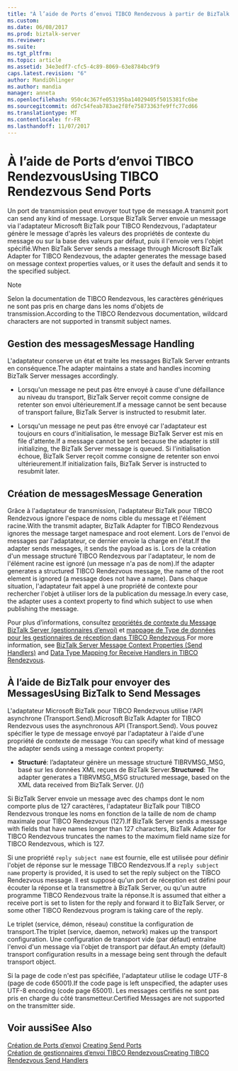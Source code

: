 ```yaml
---
title: "À l’aide de Ports d’envoi TIBCO Rendezvous à partir de BizTalk Server | Documents Microsoft"
ms.custom: 
ms.date: 06/08/2017
ms.prod: biztalk-server
ms.reviewer: 
ms.suite: 
ms.tgt_pltfrm: 
ms.topic: article
ms.assetid: 34e3edf7-cfc5-4c89-8069-63e8784bc9f9
caps.latest.revision: "6"
author: MandiOhlinger
ms.author: mandia
manager: anneta
ms.openlocfilehash: 950c4c367fe053195ba14029405f5015381fc6be
ms.sourcegitcommit: dd7c54feab783ae2f8fe75873363fe9ffc77cd66
ms.translationtype: MT
ms.contentlocale: fr-FR
ms.lasthandoff: 11/07/2017
---
```

# <a name="using-tibco-rendezvous-send-ports"></a><span data-ttu-id="fb61c-102">À l’aide de Ports d’envoi TIBCO Rendezvous</span><span class="sxs-lookup"><span data-stu-id="fb61c-102">Using TIBCO Rendezvous Send Ports</span></span>
<span data-ttu-id="fb61c-103">Un port de transmission peut envoyer tout type de message.</span><span class="sxs-lookup"><span data-stu-id="fb61c-103">A transmit port can send any kind of message.</span></span> <span data-ttu-id="fb61c-104">Lorsque BizTalk Server envoie un message via l'adaptateur Microsoft BizTalk pour TIBCO Rendezvous, l'adaptateur génère le message d'après les valeurs des propriétés de contexte du message ou sur la base des valeurs par défaut, puis il l'envoie vers l'objet spécifié.</span><span class="sxs-lookup"><span data-stu-id="fb61c-104">When BizTalk Server sends a message through Microsoft BizTalk Adapter for TIBCO Rendezvous, the adapter generates the message based on message context properties values, or it uses the default and sends it to the specified subject.</span></span>  
  
> [!NOTE]
>  <span data-ttu-id="fb61c-105">Selon la documentation de TIBCO Rendezvous, les caractères génériques ne sont pas pris en charge dans les noms d'objets de transmission.</span><span class="sxs-lookup"><span data-stu-id="fb61c-105">According to the TIBCO Rendezvous documentation, wildcard characters are not supported in transmit subject names.</span></span>  
  
## <a name="message-handling"></a><span data-ttu-id="fb61c-106">Gestion des messages</span><span class="sxs-lookup"><span data-stu-id="fb61c-106">Message Handling</span></span>  
 <span data-ttu-id="fb61c-107">L'adaptateur conserve un état et traite les messages BizTalk Server entrants en conséquence.</span><span class="sxs-lookup"><span data-stu-id="fb61c-107">The adapter maintains a state and handles incoming BizTalk Server messages accordingly.</span></span>  
  
-   <span data-ttu-id="fb61c-108">Lorsqu'un message ne peut pas être envoyé à cause d'une défaillance au niveau du transport, BizTalk Server reçoit comme consigne de retenter son envoi ultérieurement.</span><span class="sxs-lookup"><span data-stu-id="fb61c-108">If a message cannot be sent because of transport failure, BizTalk Server is instructed to resubmit later.</span></span>  
  
-   <span data-ttu-id="fb61c-109">Lorsqu'un message ne peut pas être envoyé car l'adaptateur est toujours en cours d'initialisation, le message BizTalk Server est mis en file d'attente.</span><span class="sxs-lookup"><span data-stu-id="fb61c-109">If a message cannot be sent because the adapter is still initializing, the BizTalk Server message is queued.</span></span> <span data-ttu-id="fb61c-110">Si l'initialisation échoue, BizTalk Server reçoit comme consigne de retenter son envoi ultérieurement.</span><span class="sxs-lookup"><span data-stu-id="fb61c-110">If initialization fails, BizTalk Server is instructed to resubmit later.</span></span>  
  
## <a name="message-generation"></a><span data-ttu-id="fb61c-111">Création de messages</span><span class="sxs-lookup"><span data-stu-id="fb61c-111">Message Generation</span></span>  
 <span data-ttu-id="fb61c-112">Grâce à l'adaptateur de transmission, l'adaptateur BizTalk pour TIBCO Rendezvous ignore l'espace de noms cible du message et l'élément racine.</span><span class="sxs-lookup"><span data-stu-id="fb61c-112">With the transmit adapter, BizTalk Adapter for TIBCO Rendezvous ignores the message target namespace and root element.</span></span> <span data-ttu-id="fb61c-113">Lors de l'envoi de messages par l'adaptateur, ce dernier envoie la charge en l'état.</span><span class="sxs-lookup"><span data-stu-id="fb61c-113">If the adapter sends messages, it sends the payload as is.</span></span> <span data-ttu-id="fb61c-114">Lors de la création d'un message structuré TIBCO Rendezvous par l'adaptateur, le nom de l'élément racine est ignoré (un message n'a pas de nom).</span><span class="sxs-lookup"><span data-stu-id="fb61c-114">If the adapter generates a structured TIBCO Rendezvous message, the name of the root element is ignored (a message does not have a name).</span></span> <span data-ttu-id="fb61c-115">Dans chaque situation, l'adaptateur fait appel à une propriété de contexte pour rechercher l'objet à utiliser lors de la publication du message.</span><span class="sxs-lookup"><span data-stu-id="fb61c-115">In every case, the adapter uses a context property to find which subject to use when publishing the message.</span></span>  
  
 <span data-ttu-id="fb61c-116">Pour plus d’informations, consultez [propriétés de contexte du Message BizTalk Server (gestionnaires d’envoi)](../core/biztalk-server-message-context-properties-send-handlers.md) et [mappage de Type de données pour les gestionnaires de réception dans TIBCO Rendezvous](../core/data-type-mapping-for-receive-handlers-in-tibco-rendezvous.md).</span><span class="sxs-lookup"><span data-stu-id="fb61c-116">For more information, see [BizTalk Server Message Context Properties (Send Handlers)](../core/biztalk-server-message-context-properties-send-handlers.md) and [Data Type Mapping for Receive Handlers in TIBCO Rendezvous](../core/data-type-mapping-for-receive-handlers-in-tibco-rendezvous.md).</span></span>  

## <a name="using-biztalk-to-send-messages"></a><span data-ttu-id="fb61c-117">À l’aide de BizTalk pour envoyer des Messages</span><span class="sxs-lookup"><span data-stu-id="fb61c-117">Using BizTalk to Send Messages</span></span>
<span data-ttu-id="fb61c-118">L'adaptateur Microsoft BizTalk pour TIBCO Rendezvous utilise l'API asynchrone (Transport.Send).</span><span class="sxs-lookup"><span data-stu-id="fb61c-118">Microsoft BizTalk Adapter for TIBCO Rendezvous uses the asynchronous API (Transport.Send).</span></span> <span data-ttu-id="fb61c-119">Vous pouvez spécifier le type de message envoyé par l'adaptateur à l'aide d'une propriété de contexte de message :</span><span class="sxs-lookup"><span data-stu-id="fb61c-119">You can specify what kind of message the adapter sends using a message context property:</span></span>  
  
-   <span data-ttu-id="fb61c-120">**Structuré**: l’adaptateur génère un message structuré TIBRVMSG_MSG, basé sur les données XML reçues de BizTalk Server.</span><span class="sxs-lookup"><span data-stu-id="fb61c-120">**Structured**: The adapter generates a TIBRVMSG_MSG structured message, based on the XML data received from BizTalk Server.</span></span> <span data-ttu-id="fb61c-121">(*)</span><span class="sxs-lookup"><span data-stu-id="fb61c-121">(*)</span></span>  
  
 <span data-ttu-id="fb61c-122">Si BizTalk Server envoie un message avec des champs dont le nom comporte plus de 127 caractères, l'adaptateur BizTalk pour TIBCO Rendezvous tronque les noms en fonction de la taille de nom de champ maximale pour TIBCO Rendezvous (127).</span><span class="sxs-lookup"><span data-stu-id="fb61c-122">If BizTalk Server sends a message with fields that have names longer than 127 characters, BizTalk Adapter for TIBCO Rendezvous truncates the names to the maximum field name size for TIBCO Rendezvous, which is 127.</span></span>  
  
 <span data-ttu-id="fb61c-123">Si une propriété `reply subject name` est fournie, elle est utilisée pour définir l'objet de réponse sur le message TIBCO Rendezvous.</span><span class="sxs-lookup"><span data-stu-id="fb61c-123">If a `reply subject name` property is provided, it is used to set the reply subject on the TIBCO Rendezvous message.</span></span> <span data-ttu-id="fb61c-124">Il est supposé qu'un port de réception est défini pour écouter la réponse et la transmettre à BizTalk Server, ou qu'un autre programme TIBCO Rendezvous traite la réponse.</span><span class="sxs-lookup"><span data-stu-id="fb61c-124">It is assumed that either a receive port is set to listen for the reply and forward it to BizTalk Server, or some other TIBCO Rendezvous program is taking care of the reply.</span></span>  
  
 <span data-ttu-id="fb61c-125">Le triplet (service, démon, réseau) constitue la configuration de transport.</span><span class="sxs-lookup"><span data-stu-id="fb61c-125">The triplet (service, daemon, network) makes up the transport configuration.</span></span> <span data-ttu-id="fb61c-126">Une configuration de transport vide (par défaut) entraîne l'envoi d'un message via l'objet de transport par défaut.</span><span class="sxs-lookup"><span data-stu-id="fb61c-126">An empty (default) transport configuration results in a message being sent through the default transport object.</span></span>  
  
 <span data-ttu-id="fb61c-127">Si la page de code n'est pas spécifiée, l'adaptateur utilise le codage UTF-8 (page de code 65001).</span><span class="sxs-lookup"><span data-stu-id="fb61c-127">If the code page is left unspecified, the adapter uses UTF-8 encoding (code page 65001).</span></span> <span data-ttu-id="fb61c-128">Les messages certifiés ne sont pas pris en charge du côté transmetteur.</span><span class="sxs-lookup"><span data-stu-id="fb61c-128">Certified Messages are not supported on the transmitter side.</span></span>  
  
## <a name="see-also"></a><span data-ttu-id="fb61c-129">Voir aussi</span><span class="sxs-lookup"><span data-stu-id="fb61c-129">See Also</span></span>  
 <span data-ttu-id="fb61c-130">[Création de Ports d’envoi](../core/creating-send-ports2.md) </span><span class="sxs-lookup"><span data-stu-id="fb61c-130">[Creating Send Ports](../core/creating-send-ports2.md) </span></span>  
 [<span data-ttu-id="fb61c-131">Création de gestionnaires d’envoi TIBCO Rendezvous</span><span class="sxs-lookup"><span data-stu-id="fb61c-131">Creating TIBCO Rendezvous Send Handlers</span></span>](../core/creating-tibco-rendezvous-send-handlers.md)